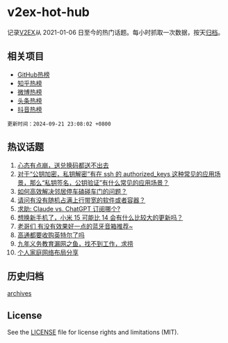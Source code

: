 # v2ex-hot-hub

 记录[V2EX](https://www.v2ex.com/)从 2021-01-06 日至今的热门话题。每小时抓取一次数据，按天[归档](archives)。
 
 ## 相关项目

- [GitHub热榜](https://github.com/snaildev/github-hot-hub)
- [知乎热榜](https://github.com/snaildev/zhihu-hot-hub)
- [微博热榜](https://github.com/snaildev/weibo-hot-hub)
- [头条热榜](https://github.com/snaildev/toutiao-hot-hub)
- [抖音热榜](https://github.com/snaildev/douyin-hot-hub)


 `更新时间：2024-09-21 23:08:02 +0800`

## 热议话题

1. [心态有点崩，送兑换码都送不出去](https://www.v2ex.com/t/1074517)
1. [对于“公钥加密，私钥解密”有在 ssh 的 authorized_keys 这种常见的应用场景，那么“私钥签名，公钥验证”有什么常见的应用场景？](https://www.v2ex.com/t/1074549)
1. [如何高效解决邻居停车磕碰车门的问题？](https://www.v2ex.com/t/1074532)
1. [请问有没有随机占满上行带宽的软件或者容器？](https://www.v2ex.com/t/1074528)
1. [求助: Claude vs. ChatGPT 订阅哪个?](https://www.v2ex.com/t/1074538)
1. [想换新手机了，小米 15 可能比 14 会有什么比较大的更新吗？](https://www.v2ex.com/t/1074537)
1. [老哥们 有没有效果好一点的蓝牙音箱推荐~](https://www.v2ex.com/t/1074529)
1. [高通都要收购英特尔了吗](https://www.v2ex.com/t/1074548)
1. [九年义务教育漏网之鱼，找不到工作，求捞](https://www.v2ex.com/t/1074605)
1. [个人家庭网络布局分享](https://www.v2ex.com/t/1074592)

## 历史归档

[archives](archives)

## License

See the [LICENSE](LICENSE) file for license rights and limitations (MIT).
